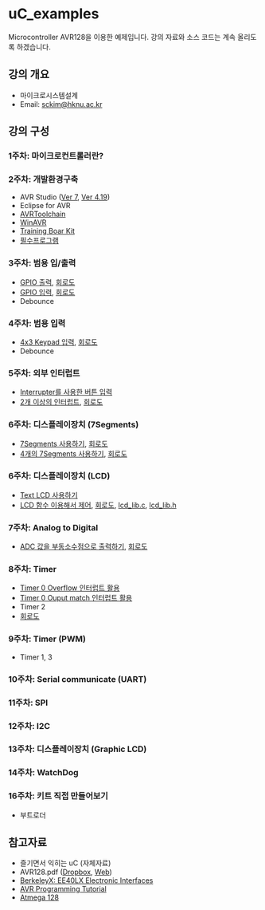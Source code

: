 # uC_examples
Microcontroller AVR128을 이용한 예제입니다.
강의 자료와 소스 코드는 계속 올리도록 하겠습니다.

## 강의 개요
+ 마이크로시스템설계
+ Email: sckim@hknu.ac.kr

## 강의 구성 
### 1주차: 마이크로컨트롤러란? 

### 2주차: 개발환경구축
+ AVR Studio ([Ver 7](http://www.microchip.com/mplab/avr-support/atmel-studio-7), [Ver 4.19](https://www.dropbox.com/s/8r5c4nze87vfh6r/AvrStudio4Setup.exe?dl=0))
+ Eclipse for AVR
+ [AVRToolchain](https://www.dropbox.com/s/7j8wxu1b2sp6b6n/AVR-Toolchain_330710.exe?dl=0)
+ [WinAVR](https://sourceforge.net/projects/winavr/files/)
+ [Training Boar Kit](https://docs.google.com/document/d/1z8ZOeDaLLHn7CCoW8pkEYocl6X6kjT0bNDkCtDhy2is/edit#heading=h.ewk21ulbo3a9)
+ [필수프로그램](https://www.dropbox.com/s/invxn9zygupyc5h/Core.zip?dl=0)

### 3주차: 범용 입/출력
+ [GPIO 출력](https://github.com/sckim/uC_examples/blob/master/10_Blink/Blink.c), [회로도](https://github.com/sckim/uC_examples/blob/master/10_Blink/AVR128_LED_7Seg.DSN)
+ [GPIO 입력](https://github.com/sckim/uC_examples/blob/master/20_Input_LED/Input.c), [회로도](https://github.com/sckim/uC_examples/blob/master/10_Blink/AVR128_LED_7Seg.DSN)
+ Debounce

### 4주차: 범용 입력 
+ [4x3 Keypad 입력](https://github.com/sckim/uC_examples/blob/master/25_Keypad/Keypad.c), [회로도](https://github.com/sckim/uC_examples/blob/master/25_Keypad/Keypad.DSN)
+ Debounce

### 5주차: 외부 인터럽트 
+ [Interrupter를 사용한 버튼 입력](https://github.com/sckim/uC_examples/blob/master/27_Interrupt/Interrupt.c)
+ [2개 이상의 인터럽트](https://github.com/sckim/uC_examples/blob/master/29_Interrupts/Interrupt.c), [회로도](https://github.com/sckim/uC_examples/blob/master/10_Blink/AVR128_LED_7Seg.DSN)

### 6주차: 디스플레이장치 (7Segments) 
+ [7Segments 사용하기](https://github.com/sckim/uC_examples/blob/master/14_7Segments/16_7Segments.c), [회로도](https://github.com/sckim/uC_examples/blob/master/10_Blink/AVR128_LED_7Seg.DSN)
+ [4개의 7Segments 사용하기](https://github.com/sckim/uC_examples/blob/master/48_Four7Segments_itoa/Four7Segments.c), [회로도](https://github.com/sckim/uC_examples/blob/master/48_Four7Segments_itoa/Four7Segments.DSN)

### 6주차: 디스플레이장치 (LCD) 
+ [Text LCD 사용하기](https://github.com/sckim/uC_examples/blob/master/62_textLCD/textLCD.c)
+ [LCD 함수 이용해서 제어](https://github.com/sckim/uC_examples/blob/master/68_textLCDLib/textLCDLib.c), [회로도](https://github.com/sckim/uC_examples/blob/master/68_textLCDLib/textLCDLib.DSN), [lcd_lib.c](https://github.com/sckim/uC_examples/blob/master/68_textLCDLib/lcd_lib.c), [lcd_lib.h](https://github.com/sckim/uC_examples/blob/master/68_textLCDLib/lcd_lib.h)

### 7주차: Analog to Digital 
+ [ADC 값을 부동소수점으로 출력하기](https://github.com/sckim/uC_examples/blob/master/101_ADC_on_LCD/ADC_on_LCD.c), [회로도](https://github.com/sckim/uC_examples/blob/master/101_ADC_on_LCD/ADC.DSN)

### 8주차: Timer
+ [Timer 0 Overflow 인터럽트 활용](https://github.com/sckim/uC_examples/blob/master/105_ADC_on_LCD_Timer/ADC_on_LCD_Timer.c)
+ [Timer 0 Ouput match 인터럽트 활용](https://github.com/sckim/uC_examples/blob/master/107_ADC_on_LCD_OCR/ADC_on_LCD_OCR.c)
+ Timer 2
+ [회로도](https://github.com/sckim/uC_examples/blob/master/101_ADC_on_LCD/ADC.DSN)

### 9주차: Timer (PWM)
+ Timer 1, 3

### 10주차: Serial communicate (UART)
### 11주차: SPI
### 12주차: I2C
### 13주차: 디스플레이장치 (Graphic LCD) 
### 14주차: WatchDog

### 16주차: 키트 직접 만들어보기
+ 부트로더

## 참고자료
+ 즐기면서 익히는 uC (자체자료)
+ AVR128.pdf ([Dropbox](https://www.dropbox.com/s/460vims4vl766m7/Atmega128L.pdf?dl=0), [Web](http://ww1.microchip.com/downloads/en/DeviceDoc/doc2467.pdf))
+ [BerkeleyX: EE40LX Electronic Interfaces](https://courses.edx.org/courses/course-v1:BerkeleyX+EE40LX+2T2015/info)
+ [AVR Programming Tutorial](http://ocw.mit.edu/courses/media-arts-and-sciences/mas-962-special-topics-new-textiles-spring-2010/readings-lectures-tutorials/tut06_avr1/)
+ [Atmega 128](https://docs.google.com/document/d/1DUKQ7cIUKSunolqK0z9ITNyI9KXj2wUplr7f02rLgaM/edit)
